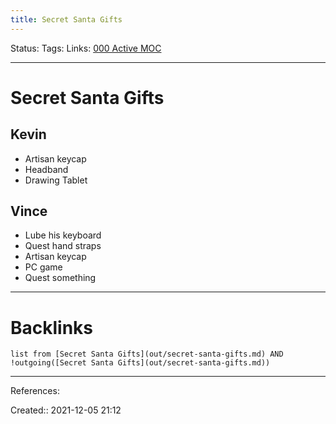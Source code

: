 ```yaml
---
title: Secret Santa Gifts
---
```

Status: 
Tags: 
Links: [000 Active MOC](out/000-active-moc.md)
___
# Secret Santa Gifts
## Kevin
- Artisan keycap
- Headband
- Drawing Tablet
## Vince
- Lube his keyboard
- Quest hand straps
- Artisan keycap
- PC game
- Quest something
___
# Backlinks
```dataview
list from [Secret Santa Gifts](out/secret-santa-gifts.md) AND !outgoing([Secret Santa Gifts](out/secret-santa-gifts.md))
```
___
References:

Created:: 2021-12-05 21:12
